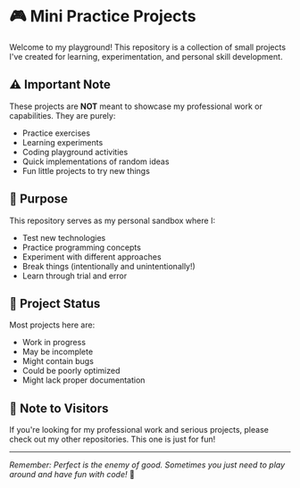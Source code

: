 # 🎮 Mini Practice Projects

Welcome to my playground! This repository is a collection of small projects I've created for learning, experimentation, and personal skill development.

## ⚠️ Important Note

These projects are **NOT** meant to showcase my professional work or capabilities. They are purely:
- Practice exercises
- Learning experiments
- Coding playground activities
- Quick implementations of random ideas
- Fun little projects to try new things

## 🎯 Purpose

This repository serves as my personal sandbox where I:
- Test new technologies
- Practice programming concepts
- Experiment with different approaches
- Break things (intentionally and unintentionally!)
- Learn through trial and error

## 🚧 Project Status

Most projects here are:
- Work in progress
- May be incomplete
- Might contain bugs
- Could be poorly optimized
- Might lack proper documentation

## 📝 Note to Visitors

If you're looking for my professional work and serious projects, please check out my other repositories. This one is just for fun! 

---
*Remember: Perfect is the enemy of good. Sometimes you just need to play around and have fun with code!* 🎈